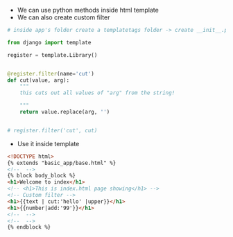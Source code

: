 - We can use python methods inside html template
- We can also create custom filter

```python
# inside app's folder create a templatetags folder -> create __init__.py and <custom_filter>.py

from django import template

register = template.Library()


@register.filter(name='cut')
def cut(value, arg):
    """
    this cuts out all values of "arg" from the string!

    """
    return value.replace(arg, '')


# register.filter('cut', cut)

```

- Use it inside template

```html
<!DOCTYPE html>
{% extends "basic_app/base.html" %}
<!--  -->
{% block body_block %}
<h1>Welcome to index</h1>
<!-- <h1>This is index.html page showing</h1> -->
<!-- Custom filter -->
<h1>{{text | cut:'hello' |upper}}</h1>
<h1>{{number|add:'99'}}</h1>
<!--  -->
<!--  -->
{% endblock %}
```
